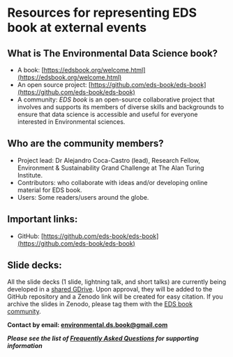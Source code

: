 # Resources for representing EDS book at external events

## What is The Environmental Data Science book?
- A book: [https://edsbook.org/welcome.html](https://edsbook.org/welcome.html)
- An open source project: [https://github.com/eds-book/eds-book](https://github.com/eds-book/eds-book)
- A community: *EDS book* is an open-source collaborative project that involves and supports its members of diverse skills and backgrounds to ensure that data science is accessible and useful for everyone interested in Environmental sciences. 

## Who are the community members? 
- Project lead: Dr Alejandro Coca-Castro (lead), Research Fellow, Environment & Sustainability Grand Challenge at The Alan Turing Institute.
- Contributors: who collaborate with ideas and/or developing online material for EDS book.
- Users: Some readers/users around the globe.

## Important links:
- GitHub: [https://github.com/eds-book/eds-book](https://github.com/eds-book/eds-book)

## Slide decks:

All the slide decks (1 slide, lightning talk, and short talks) are currently being developed in a [shared GDrive](https://drive.google.com/drive/folders/1AME3ZUMoDQdJKBm4B_izAy1CT6g3coB_?usp=sharing).
Upon approval, they will be added to the GitHub repository and a Zenodo link will be created for easy citation. If you archive the slides in Zenodo, please tag them with the [EDS book community](https://zenodo.org/communities/the-environmental-ds-community).

**Contact by email: [environmental.ds.book@gmail.com](mailto:environmental.ds.book@gmail.com)**

***Please see the list of [Frequently Asked Questions](faqs.md) for supporting information***
